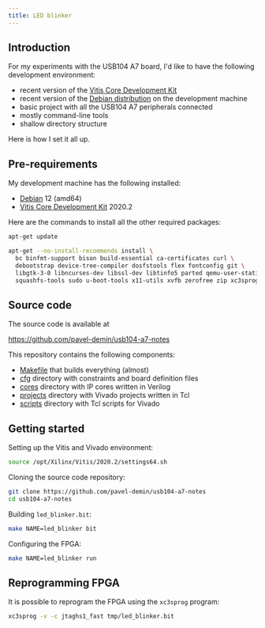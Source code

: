 ```yaml
---
title: LED blinker
---
```


## Introduction

For my experiments with the USB104 A7 board, I'd like to have the following development environment:

- recent version of the [Vitis Core Development Kit](https://www.xilinx.com/products/design-tools/vitis.html)
- recent version of the [Debian distribution](https://www.debian.org/releases/bookworm) on the development machine
- basic project with all the USB104 A7 peripherals connected
- mostly command-line tools
- shallow directory structure

Here is how I set it all up.

## Pre-requirements

My development machine has the following installed:

- [Debian](https://www.debian.org/releases/bookworm) 12 (amd64)
- [Vitis Core Development Kit](https://www.xilinx.com/products/design-tools/vitis.html) 2020.2

Here are the commands to install all the other required packages:

```bash
apt-get update

apt-get --no-install-recommends install \
  bc binfmt-support bison build-essential ca-certificates curl \
  debootstrap device-tree-compiler dosfstools flex fontconfig git \
  libgtk-3-0 libncurses-dev libssl-dev libtinfo5 parted qemu-user-static \
  squashfs-tools sudo u-boot-tools x11-utils xvfb zerofree zip xc3sprog
```

## Source code

The source code is available at

<https://github.com/pavel-demin/usb104-a7-notes>

This repository contains the following components:

- [Makefile](https://github.com/pavel-demin/usb104-a7-notes/blob/master/Makefile) that builds everything (almost)
- [cfg](https://github.com/pavel-demin/usb104-a7-notes/tree/master/cfg) directory with constraints and board definition files
- [cores](https://github.com/pavel-demin/usb104-a7-notes/tree/master/cores) directory with IP cores written in Verilog
- [projects](https://github.com/pavel-demin/usb104-a7-notes/tree/master/projects) directory with Vivado projects written in Tcl
- [scripts](https://github.com/pavel-demin/usb104-a7-notes/tree/master/scripts) directory with Tcl scripts for Vivado

## Getting started

Setting up the Vitis and Vivado environment:

```bash
source /opt/Xilinx/Vitis/2020.2/settings64.sh
```

Cloning the source code repository:

```bash
git clone https://github.com/pavel-demin/usb104-a7-notes
cd usb104-a7-notes
```

Building `led_blinker.bit`:

```bash
make NAME=led_blinker bit
```

Configuring the FPGA:

```bash
make NAME=led_blinker run
```

## Reprogramming FPGA

It is possible to reprogram the FPGA using the `xc3sprog` program:

```bash
xc3sprog -v -c jtaghs1_fast tmp/led_blinker.bit
```

